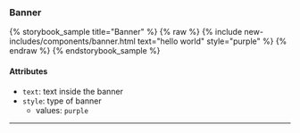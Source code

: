 ### Banner

{% storybook_sample title="Banner" %}
{% raw %}
{%
  include new-includes/components/banner.html
  text="hello world"
  style="purple"
%}
{% endraw %}
{% endstorybook_sample %}

#### Attributes

- `text`: text inside the banner
- `style`: type of banner
  - values: `purple`

---
